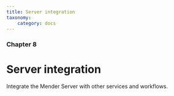 ```yaml
---
title: Server integration
taxonomy:
    category: docs
---
```


### Chapter 8

# Server integration

Integrate the Mender Server with other services and workflows.
